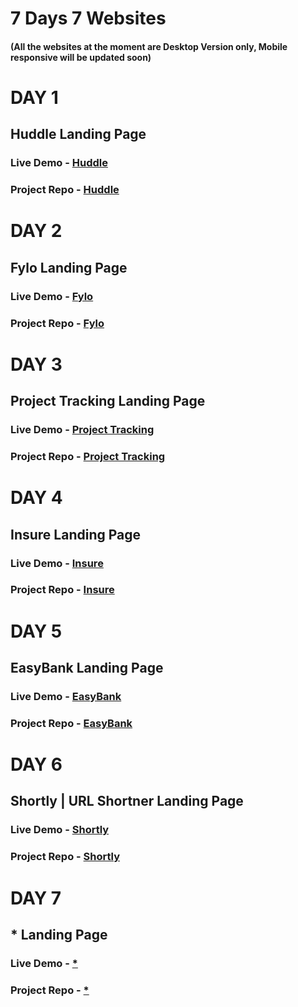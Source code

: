 # 7 Days 7 Websites

#### (All the websites at the moment are Desktop Version only, Mobile responsive will be updated soon)

# DAY 1

## Huddle Landing Page

### Live Demo - [Huddle](https://shubhamverma.me/Huddle)

### Project Repo - [Huddle](https://github.com/ShubhamVerma1811/Huddle)

# DAY 2

## Fylo Landing Page

### Live Demo - [Fylo](https://shubhamverma.me/Fylo)

### Project Repo - [Fylo](https://github.com/ShubhamVerma1811/Fylo)

# DAY 3

## Project Tracking Landing Page

### Live Demo - [Project Tracking](https://shubhamverma.me/PTracking)

### Project Repo - [Project Tracking](https://github.com/ShubhamVerma1811/PTracking)

# DAY 4

## Insure Landing Page

### Live Demo - [Insure](https://shubhamverma.me/Insure)

### Project Repo - [Insure](https://github.com/ShubhamVerma1811/Insure)

# DAY 5

## EasyBank Landing Page

### Live Demo - [EasyBank](https://shubhamverma.me/EasyBank)

### Project Repo - [EasyBank](https://github.com/ShubhamVerma1811/EasyBank)

# DAY 6

## Shortly | URL Shortner Landing Page

### Live Demo - [Shortly](https://shubhamverma.me/Shortly)

### Project Repo - [Shortly](https://github.com/ShubhamVerma1811/Shortly)

# DAY 7

## * Landing Page

### Live Demo - [*](https://shubhamverma.me/*)

### Project Repo - [*](https://github.com/ShubhamVerma1811/*)
